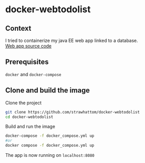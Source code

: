 # docker-webtodolist

## Context

I tried to containerize my java EE web app linked to a database.\
[Web app source code](https://github.com/strawhattom/WebTodoList)

## Prerequisites

`docker` and `docker-compose` 

## Clone and build the image

Clone the project
```bash
git clone https://github.com/strawhattom/docker-webtodolist
cd docker-webtodolist
```

Build and run the image
```bash
docker-compose -f docker_compose.yml up
#or
docker compose -f docker_compose.yml up
```

The app is now running on `localhost:8080`

